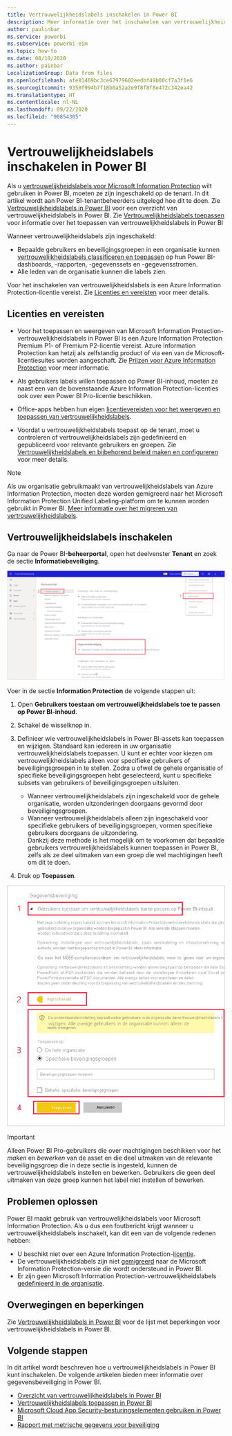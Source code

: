 ```yaml
---
title: Vertrouwelijkheidslabels inschakelen in Power BI
description: Meer informatie over het inschakelen van vertrouwelijkheidslabels in Power BI
author: paulinbar
ms.service: powerbi
ms.subservice: powerbi-eim
ms.topic: how-to
ms.date: 08/10/2020
ms.author: painbar
LocalizationGroup: Data from files
ms.openlocfilehash: afe81469bc3ce67979602eedbf49b00cf7a3f1e6
ms.sourcegitcommit: 9350f994b7f18b0a52a2e9f8f8f8e472c342ea42
ms.translationtype: HT
ms.contentlocale: nl-NL
ms.lasthandoff: 09/22/2020
ms.locfileid: "90854305"
---
```

# <a name="enable-sensitivity-labels-in-power-bi"></a>Vertrouwelijkheidslabels inschakelen in Power BI

Als u [vertrouwelijkheidslabels voor Microsoft Information Protection](/microsoft-365/compliance/sensitivity-labels) wilt gebruiken in Power BI, moeten ze zijn ingeschakeld op de tenant. In dit artikel wordt aan Power BI-tenantbeheerders uitgelegd hoe dit te doen. Zie [Vertrouwelijkheidslabels in Power BI](service-security-sensitivity-label-overview.md) voor een overzicht van vertrouwelijkheidslabels in Power BI. Zie [Vertrouwelijkheidslabels toepassen](./service-security-apply-data-sensitivity-labels.md) voor informatie over het toepassen van vertrouwelijkheidslabels in Power BI 

Wanneer vertrouwelijkheidslabels zijn ingeschakeld:

* Bepaalde gebruikers en beveiligingsgroepen in een organisatie kunnen [vertrouwelijkheidslabels classificeren en toepassen](./service-security-apply-data-sensitivity-labels.md) op hun Power BI-dashboards, -rapporten, -gegevenssets en -gegevensstromen.
* Alle leden van de organisatie kunnen die labels zien.

Voor het inschakelen van vertrouwelijkheidslabels is een Azure Information Protection-licentie vereist. Zie [Licenties en vereisten](#licensing-and-requirements) voor meer details.

## <a name="licensing-and-requirements"></a>Licenties en vereisten

* Voor het toepassen en weergeven van Microsoft Information Protection-vertrouwelijkheidslabels in Power BI is een Azure Information Protection Premium P1- of Premium P2-licentie vereist. Azure Information Protection kan hetzij als zelfstandig product of via een van de Microsoft-licentiesuites worden aangeschaft. Zie [Prijzen voor Azure Information Protection](https://azure.microsoft.com/pricing/details/information-protection/) voor meer informatie.

* Als gebruikers labels willen toepassen op Power BI-inhoud, moeten ze naast een van de bovenstaande Azure Information Protection-licenties ook over een Power BI Pro-licentie beschikken.

* Office-apps hebben hun eigen [licentievereisten voor het weergeven en toepassen van vertrouwelijkheidslabels]( https://docs.microsoft.com/microsoft-365/compliance/get-started-with-sensitivity-labels#subscription-and-licensing-requirements-for-sensitivity-labels ).

* Voordat u vertrouwelijkheidslabels toepast op de tenant, moet u controleren of vertrouwelijkheidslabels zijn gedefinieerd en gepubliceerd voor relevante gebruikers en groepen. Zie [Vertrouwelijkheidslabels en bijbehorend beleid maken en configureren](/microsoft-365/compliance/create-sensitivity-labels?view=o365-worldwide) voor meer details.

>[!NOTE]
> Als uw organisatie gebruikmaakt van vertrouwelijkheidslabels van Azure Information Protection, moeten deze worden gemigreerd naar het Microsoft Information Protection Unified Labeling-platform om te kunnen worden gebruikt in Power BI. [Meer informatie over het migreren van vertrouwelijkheidslabels](/azure/information-protection/configure-policy-migrate-labels).

## <a name="enable-sensitivity-labels"></a>Vertrouwelijkheidslabels inschakelen

Ga naar de Power BI-**beheerportal**, open het deelvenster **Tenant** en zoek de sectie **Informatiebeveiliging**.

![De sectie Information Protection zoeken](media/service-security-enable-data-sensitivity-labels/enable-data-sensitivity-labels-01.png)

Voer in de sectie **Information Protection** de volgende stappen uit:
1. Open **Gebruikers toestaan om vertrouwelijkheidslabels toe te passen op Power BI-inhoud**.
1. Schakel de wisselknop in.
1. Definieer wie vertrouwelijkheidslabels in Power BI-assets kan toepassen en wijzigen. Standaard kan iedereen in uw organisatie vertrouwelijkheidslabels toepassen. U kunt er echter voor kiezen om vertrouwelijkheidslabels alleen voor specifieke gebruikers of beveiligingsgroepen in te stellen. Zodra u ofwel de gehele organisatie of specifieke beveiligingsgroepen hebt geselecteerd, kunt u specifieke subsets van gebruikers of beveiligingsgroepen uitsluiten.
   
   * Wanneer vertrouwelijkheidslabels zijn ingeschakeld voor de gehele organisatie, worden uitzonderingen doorgaans gevormd door beveiligingsgroepen.
   * Wanneer vertrouwelijkheidslabels alleen zijn ingeschakeld voor specifieke gebruikers of beveiligingsgroepen, vormen specifieke gebruikers doorgaans de uitzondering.  
    Dankzij deze methode is het mogelijk om te voorkomen dat bepaalde gebruikers vertrouwelijkheidslabels kunnen toepassen in Power BI, zelfs als ze deel uitmaken van een groep die wel machtigingen heeft om dit te doen.

1. Druk op **Toepassen**.

![Vertrouwelijkheidslabels inschakelen](media/service-security-enable-data-sensitivity-labels/enable-data-sensitivity-labels-02.png)

> [!IMPORTANT]
> Alleen Power BI Pro-gebruikers die over machtigingen beschikken voor het *maken*  en *bewerken* van de asset en die deel uitmaken van de relevante beveiligingsgroep die in deze sectie is ingesteld, kunnen de vertrouwelijkheidslabels instellen en bewerken. Gebruikers die geen deel uitmaken van deze groep kunnen het label niet instellen of bewerken.  

## <a name="troubleshooting"></a>Problemen oplossen

Power BI maakt gebruik van vertrouwelijkheidslabels voor Microsoft Information Protection. Als u dus een foutbericht krijgt wanneer u vertrouwelijkheidslabels inschakelt, kan dit een van de volgende redenen hebben:

* U beschikt niet over een Azure Information Protection-[licentie](#licensing-and-requirements).
* De vertrouwelijkheidslabels zijn niet [gemigreerd](#enable-sensitivity-labels) naar de Microsoft Information Protection-versie die wordt ondersteund in Power BI.
* Er zijn geen Microsoft Information Protection-vertrouwelijkheidslabels [gedefinieerd in de organisatie](#enable-sensitivity-labels).

## <a name="considerations-and-limitations"></a>Overwegingen en beperkingen

Zie [Vertrouwelijkheidslabels in Power BI](service-security-sensitivity-label-overview.md#limitations) voor de lijst met beperkingen voor vertrouwelijkheidslabels in Power BI.

## <a name="next-steps"></a>Volgende stappen

In dit artikel wordt beschreven hoe u vertrouwelijkheidslabels in Power BI kunt inschakelen. De volgende artikelen bieden meer informatie over gegevensbeveiliging in Power BI. 

* [Overzicht van vertrouwelijkheidslabels in Power BI](service-security-sensitivity-label-overview.md)
* [Vertrouwelijkheidslabels toepassen in Power BI](./service-security-apply-data-sensitivity-labels.md)
* [Microsoft Cloud App Security-besturingselementen gebruiken in Power BI](service-security-using-microsoft-cloud-app-security-controls.md)
* [Rapport met metrische gegevens voor beveiliging](service-security-data-protection-metrics-report.md)